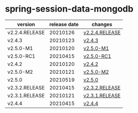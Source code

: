 # spring-session-data-mongodb

|    version     | release date |                    changes                     |
|----------------|--------------|------------------------------------------------|
| v2.2.4.RELEASE | 20210126     | [v2.2.4.RELEASE](./v2.2.4.RELEASE-20210126.md) |
| v2.4.3         | 20210123     | [v2.4.3](./v2.4.3-20210123.md)                 |
| v2.5.0-M1      | 20210120     | [v2.5.0-M1](./v2.5.0-M1-20210120.md)           |
| v2.5.0-RC1     | 20210415     | [v2.5.0-RC1](./v2.5.0-RC1-20210415.md)         |
| v2.4.2         | 20210120     | [v2.4.2](./v2.4.2-20210120.md)                 |
| v2.5.0-M2      | 20210121     | [v2.5.0-M2](./v2.5.0-M2-20210121.md)           |
| v2.5.0         | 20210519     | [v2.5.0](./v2.5.0-20210519.md)                 |
| v2.3.2.RELEASE | 20210415     | [v2.3.2.RELEASE](./v2.3.2.RELEASE-20210415.md) |
| v2.3.1.RELEASE | 20210121     | [v2.3.1.RELEASE](./v2.3.1.RELEASE-20210121.md) |
| v2.4.4         | 20210415     | [v2.4.4](./v2.4.4-20210415.md)                 |

